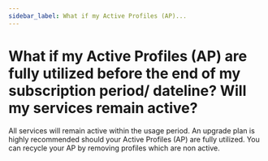 ```yaml
---
sidebar_label: What if my Active Profiles (AP)...
---
```


# What if my Active Profiles (AP) are fully utilized before the end of my subscription period/ dateline? Will my services remain active?

All services will remain active within the usage period. An upgrade plan is highly recommended should your Active Profiles (AP) are fully utilized. You can recycle your AP by removing profiles which are non active.
